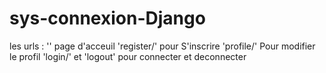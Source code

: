 # sys-connexion-Django

les urls :
'' page d'acceuil
'register/' pour S'inscrire
'profile/' Pour modifier le profil
'login/' et 'logout'  pour connecter et deconnecter
